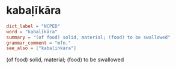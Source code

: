 # kabaḷīkāra

``` toml
dict_label = "NCPED"
word = "kabaḷīkāra"
summary = "(of food) solid, material; (food) to be swallowed"
grammar_comment = "mfn."
see_also = ["kabaḷiṅkāra"]
```

(of food) solid, material; (food) to be swallowed

